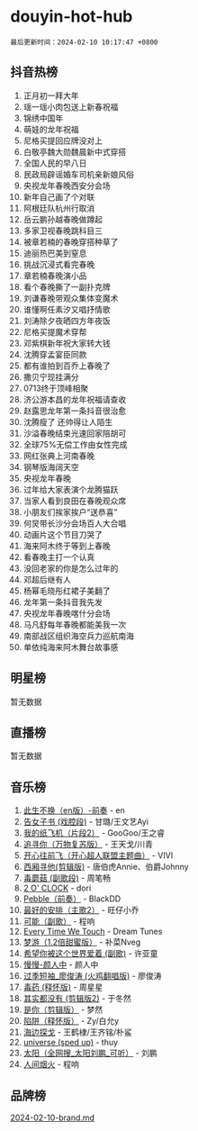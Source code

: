 # douyin-hot-hub

`最后更新时间：2024-02-10 10:17:47 +0800`

## 抖音热榜

1. 正月初一拜大年
1. 瑶一瑶小肉包送上新春祝福
1. 锦绣中国年
1. 萌娃的龙年祝福
1. 尼格买提回应牌没对上
1. 白敬亭魏大勋魏晨新中式穿搭
1. 全国人民的早八日
1. 民政局辟谣婚车司机亲新娘风俗
1. 央视龙年春晚西安分会场
1. 新年自己画了个对联
1. 阿根廷队杭州行取消
1. 岳云鹏孙越春晚做蹲起
1. 多家卫视春晚跳科目三
1. 被章若楠的春晚穿搭种草了
1. 迪丽热巴美到窒息
1. 挑战沉浸式看完春晚
1. 章若楠春晚演小品
1. 看个春晚撕了一副扑克牌
1. 刘谦春晚带观众集体变魔术
1. 谁懂啊任素汐又唱抒情歌
1. 刘涛除夕夜晒四方年夜饭
1. 尼格买提魔术穿帮
1. 邓紫棋新年祝大家转大钱
1. 沈腾穿孟宴臣同款
1. 都有谁拍到百乔上春晚了
1. 撒贝宁现挂满分
1. 0713终于顶峰相聚
1. 济公游本昌的龙年祝福请查收
1. 赵露思龙年第一条抖音很治愈
1. 沈腾瘦了 还帅得让人陌生
1. 沙溢春晚结束光速回家陪胡可
1. 全球75%无偿工作由女性完成
1. 网红张典上河南春晚
1. 钢琴版海阔天空
1. 央视龙年春晚
1. 过年给大家表演个龙腾猫跃
1. 当家人看到良田在春晚观众席
1. 小朋友们挨家挨户“送恭喜”
1. 何炅带长沙分会场百人大合唱
1. 动画片这个节目刀哭了
1. 海来阿木终于等到上春晚
1. 看春晚主打一个认真
1. 没回老家的你是怎么过年的
1. 邓超后继有人
1. 杨幂毛晓彤红裙子美翻了
1. 龙年第一条抖音我先发
1. 央视龙年春晚喀什分会场
1. 马凡舒每年春晚都能美我一次
1. 南部战区组织海空兵力巡航南海
1. 单依纯海来阿木舞台故事感

## 明星榜

暂无数据

## 直播榜

暂无数据

## 音乐榜

1. [此生不换（en版）-前奏](https://sf5-hl-cdn-tos.douyinstatic.com/obj/tos-cn-ve-2774/oMDvUGwhKrKYDEqXiMYEwxZqBWIJFA92CiLAO) - en
1. [告女子书 (戏腔段)](https://sf5-hl-cdn-tos.douyinstatic.com/obj/tos-cn-ve-2774/osCCzFxWgstBDi92ZfBB4ht7gQENBmQMAl0eI6) - 甘璐/王文艺Ayi
1. [我的纸飞机（片段2）](https://sf5-hl-cdn-tos.douyinstatic.com/obj/tos-cn-ve-2774/oM2ZrKcg2CD5AeRB2gkeXOFB1IxAGJdZPazYHf) - GooGoo/王之睿
1. [追寻你（万物复苏版）](https://sf5-hl-cdn-tos.douyinstatic.com/obj/tos-cn-ve-2774/oYeAZJsbjIDit9APmBg8u6uDUQnHmoCf3gbo74) - 王天戈/川青
1. [开心往前飞（开心超人联盟主题曲）](https://sf5-hl-cdn-tos.douyinstatic.com/obj/tos-cn-ve-2774/9d8fb7c82cf1421fb93a9fe925275e0a) - VIVI
1. [西厢寻他(剪辑版)](https://sf6-cdn-tos.douyinstatic.com/obj/tos-cn-ve-2774/oUsAVfAQKlRNxEv5qxvIB8o5qmIWUcXbzJKJhw) - 唐伯虎Annie、伯爵Johnny
1. [毒蘑菇 (副歌段)](https://sf5-hl-cdn-tos.douyinstatic.com/obj/tos-cn-ve-2774/ocDEUsfdLjxnlFXtfogBCiQCEqYB7QZgZ8VViM) - 周笔畅
1. [2 O' CLOCK](https://sf5-hl-cdn-tos.douyinstatic.com/obj/tos-cn-ve-2774/oIUBICeqlYQHTigCBOnCMlwBZJkgiBjt1oDfbg) - dori
1. [Pebble（前奏）](https://sf6-cdn-tos.douyinstatic.com/obj/tos-cn-ve-2774/5e6913036e674b34b92df6abd1361f00) - BlackDD
1. [最好的安排（主歌2）](https://sf5-hl-cdn-tos.douyinstatic.com/obj/tos-cn-ve-2774/oMMZX1DuHpMwgoDztBmZswgQnbCeeANZxBHkFY) - 旺仔小乔
1. [可能（副歌）](https://sf3-cdn-tos.douyinstatic.com/obj/tos-cn-ve-2774/cde1731888894259b333569393c2fb51) - 程响
1. [Every Time We Touch](https://sf3-cdn-tos.douyinstatic.com/obj/tos-cn-ve-2774/ogN6lUKQeBBfEVhIOMikG1CcJjugxk1tztZyhP) - Dream Tunes
1. [梦游（1.2倍甜蜜版）](https://sf5-hl-cdn-tos.douyinstatic.com/obj/tos-cn-ve-2774/o4gyAUm8hwufoEABmwVIiQtHsFuGzAEEWtNMzo) - 补菜Nveg
1. [希望你被这个世界爱着 (副歌)](https://sf5-hl-cdn-tos.douyinstatic.com/obj/tos-cn-ve-2774/oUHCmWQfZlE3QQBKBeD8rCFLpJzPgCpImhsxMt) - 许亚童
1. [慢慢-颜人中](https://sf6-cdn-tos.douyinstatic.com/obj/tos-cn-ve-2774/ocjHNfBXdBxQNC8ZGAeoLMFTUgtBg8bkExunDC) - 颜人中
1. [过季短袖_廖俊涛 (火鸡翻唱版)](https://sf5-hl-cdn-tos.douyinstatic.com/obj/tos-cn-ve-2774/ogQVJl0tRBKxQgZji7YClFEBrVDeHpPTWfCZbQ) - 廖俊涛
1. [毒药 (释怀版)](https://sf3-cdn-tos.douyinstatic.com/obj/tos-cn-ve-2774/oYILMEAzspdZBIzy4frJNB8ZHPHWAhiwowd4Ad) - 周星星
1. [其实都没有 (剪辑版2)](https://sf6-cdn-tos.douyinstatic.com/obj/tos-cn-ve-2774/oEBNQenHZtBhxYjGgUDQk0BCHTigQafgFlbQ7k) - 于冬然
1. [是你（剪辑版）](https://sf5-hl-cdn-tos.douyinstatic.com/obj/tos-cn-ve-2774/46019dae783c4c969944217fe1cfafc4) - 梦然
1. [陷阱（释怀版）](https://sf5-hl-cdn-tos.douyinstatic.com/obj/tos-cn-ve-2774/oE8C21LeZrzKLDFfQYgMzx4GAIHageG5IzayY7) - Zy/白允y
1. [海边探戈](https://sf3-cdn-tos.douyinstatic.com/obj/tos-cn-ve-2774/os9gE0VQCGqt6VQkZDyBBYvfSDY0QFe3vVmubn) - 王鹤棣/王齐铭/朴鲨
1. [universe (sped up)](https://sf6-cdn-tos.douyinstatic.com/obj/tos-cn-ve-2774/oIQnurQLDCsdYeegkM4CKuVb23MZBXtX6QB8bv) - thuy
1. [太阳（全网搜_太阳刘鹏_可听）](https://sf3-cdn-tos.douyinstatic.com/obj/tos-cn-ve-2774/ogWbyIQnlBFImVbeDocRdCIYtBHlbJXgfZMvgz) - 刘鹏
1. [人间烟火](https://sf5-hl-cdn-tos.douyinstatic.com/obj/tos-cn-ve-2774/947983139f35446684610238bba8e7a9) - 程响

## 品牌榜

[2024-02-10-brand.md](2024-02-10-brand.md)
